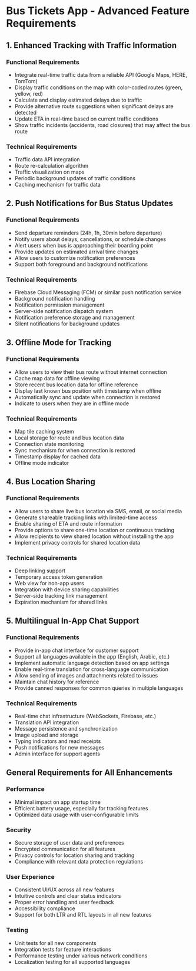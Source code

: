 # Bus Tickets App - Advanced Feature Requirements

## 1. Enhanced Tracking with Traffic Information

### Functional Requirements
- Integrate real-time traffic data from a reliable API (Google Maps, HERE, TomTom)
- Display traffic conditions on the map with color-coded routes (green, yellow, red)
- Calculate and display estimated delays due to traffic
- Provide alternative route suggestions when significant delays are detected
- Update ETA in real-time based on current traffic conditions
- Show traffic incidents (accidents, road closures) that may affect the bus route

### Technical Requirements
- Traffic data API integration
- Route re-calculation algorithm
- Traffic visualization on maps
- Periodic background updates of traffic conditions
- Caching mechanism for traffic data

## 2. Push Notifications for Bus Status Updates

### Functional Requirements
- Send departure reminders (24h, 1h, 30min before departure)
- Notify users about delays, cancellations, or schedule changes
- Alert users when bus is approaching their boarding point
- Provide updates on estimated arrival time changes
- Allow users to customize notification preferences
- Support both foreground and background notifications

### Technical Requirements
- Firebase Cloud Messaging (FCM) or similar push notification service
- Background notification handling
- Notification permission management
- Server-side notification dispatch system
- Notification preference storage and management
- Silent notifications for background updates

## 3. Offline Mode for Tracking

### Functional Requirements
- Allow users to view their bus route without internet connection
- Cache map data for offline viewing
- Store recent bus location data for offline reference
- Display last known bus position with timestamp when offline
- Automatically sync and update when connection is restored
- Indicate to users when they are in offline mode

### Technical Requirements
- Map tile caching system
- Local storage for route and bus location data
- Connection state monitoring
- Sync mechanism for when connection is restored
- Timestamp display for cached data
- Offline mode indicator

## 4. Bus Location Sharing

### Functional Requirements
- Allow users to share live bus location via SMS, email, or social media
- Generate shareable tracking links with limited-time access
- Enable sharing of ETA and route information
- Provide options to share one-time location or continuous tracking
- Allow recipients to view shared location without installing the app
- Implement privacy controls for shared location data

### Technical Requirements
- Deep linking support
- Temporary access token generation
- Web view for non-app users
- Integration with device sharing capabilities
- Server-side tracking link management
- Expiration mechanism for shared links

## 5. Multilingual In-App Chat Support

### Functional Requirements
- Provide in-app chat interface for customer support
- Support all languages available in the app (English, Arabic, etc.)
- Implement automatic language detection based on app settings
- Enable real-time translation for cross-language communication
- Allow sending of images and attachments related to issues
- Maintain chat history for reference
- Provide canned responses for common queries in multiple languages

### Technical Requirements
- Real-time chat infrastructure (WebSockets, Firebase, etc.)
- Translation API integration
- Message persistence and synchronization
- Image upload and storage
- Typing indicators and read receipts
- Push notifications for new messages
- Admin interface for support agents

## General Requirements for All Enhancements

### Performance
- Minimal impact on app startup time
- Efficient battery usage, especially for tracking features
- Optimized data usage with user-configurable limits

### Security
- Secure storage of user data and preferences
- Encrypted communication for all features
- Privacy controls for location sharing and tracking
- Compliance with relevant data protection regulations

### User Experience
- Consistent UI/UX across all new features
- Intuitive controls and clear status indicators
- Proper error handling and user feedback
- Accessibility compliance
- Support for both LTR and RTL layouts in all new features

### Testing
- Unit tests for all new components
- Integration tests for feature interactions
- Performance testing under various network conditions
- Localization testing for all supported languages
